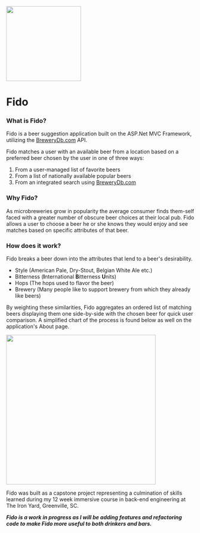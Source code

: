 <img src="https://cdn.rawgit.com/NLHawkins/PickMyBeer/e1b3f0c1/PickMyBeer/Uploads/FidoLogo.png" style="height: 200px"/>


# Fido

### What is Fido?
Fido is a beer suggestion application built on the ASP.Net MVC Framework, utilizing the [BreweryDb.com](http://www.brewerydb.com/developers) API.

Fido matches a user with an available beer from a location based on a preferred beer chosen by the user in one of three ways:
1. From a user-managed list of favorite beers
2. From a list of nationally available popular beers
3. From an integrated search using [BreweryDb.com](brewerydb.com)

### Why Fido?

As microbreweries grow in popularity the average consumer finds them-self faced with a greater number of obscure beer choices at their local pub. Fido allows a user to choose a beer he or she knows they would enjoy and see matches based on specific attributes of that beer.

### How does it work?

Fido breaks a beer down into the attributes that lend to a beer's desirability. 
* Style (American Pale, Dry-Stout, Belgian White Ale etc.)
* Bitterness (**I**nternational **B**itterness **U**nits)
* Hops (The hops used to flavor the beer)
* Brewery (Many people like to support brewery from which they already like beers)

By weighting these similarities, Fido aggregates an ordered list of matching beers displaying them one side-by-side with the chosen beer for  quick user comparison. A simplified chart of the process is found below as well on the application's About page.

<img src="https://cdn.rawgit.com/NLHawkins/PickMyBeer/e1b3f0c1/PickMyBeer/Uploads/FidoAlgoFinal.png" style="height: 400px"/>


Fido was built as a capstone project representing a culmination of skills learned during my 12 week immersive course in back-end engineering at The Iron Yard, Greenville, SC.

***Fido is a work in progress as I will be adding features and refactoring code to make Fido more useful to both drinkers and bars.***
